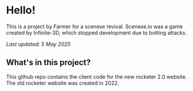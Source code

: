 # Hello!

This is a project by Farmer for a scenexe revival. Scenexe.io was a game created by Infinite-3D, which stopped development due to botting attacks.

_Last updated: 5 May 2025_

## What's in this project?

This github repo contains the client code for the new rocketer 2.0 website. The old rocketer website was created in 2022.